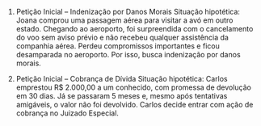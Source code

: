 1. Petição Inicial – Indenização por Danos Morais
Situação hipotética:
Joana comprou uma passagem aérea para visitar a avó em outro estado. Chegando ao aeroporto, foi surpreendida com o cancelamento do voo sem aviso prévio e não recebeu qualquer assistência da companhia aérea. Perdeu compromissos importantes e ficou desamparada no aeroporto. Por isso, busca indenização por danos morais.

2. Petição Inicial – Cobrança de Dívida
Situação hipotética:
Carlos emprestou R$ 2.000,00 a um conhecido, com promessa de devolução em 30 dias. Já se passaram 5 meses e, mesmo após tentativas amigáveis, o valor não foi devolvido. Carlos decide entrar com ação de cobrança no Juizado Especial.

